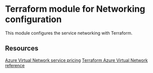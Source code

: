 # Terraform module for Networking configuration

This module configures the service networking with Terraform.

## Resources

[Azure Virtual Network service pricing](https://azure.microsoft.com/en-us/pricing/details/virtual-network/)
[Terraform Azure Virtual Network reference](https://registry.terraform.io/providers/hashicorp/azurerm/latest/docs/resources/virtual_network)
